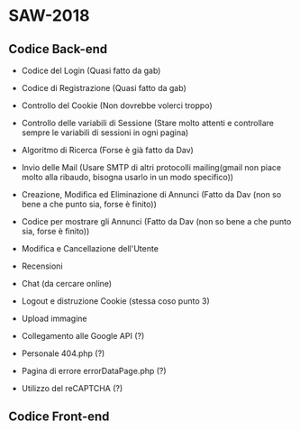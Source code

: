 # SAW-2018

## Codice Back-end
- Codice del Login (Quasi fatto da gab)
- Codice di Registrazione (Quasi fatto da gab)
- Controllo del Cookie (Non dovrebbe volerci troppo)
- Controllo delle variabili di Sessione (Stare molto attenti e controllare sempre le variabili di sessioni in ogni pagina)
- Algoritmo di Ricerca (Forse è già fatto da Dav)
- Invio delle Mail (Usare SMTP di altri protocolli mailing(gmail non piace molto alla ribaudo, bisogna usarlo in un modo specifico))
- Creazione, Modifica ed Eliminazione di Annunci (Fatto da Dav (non so bene a che punto sia, forse è finito))
- Codice per mostrare gli Annunci (Fatto da Dav (non so bene a che punto sia, forse è finito))
- Modifica e Cancellazione dell'Utente
- Recensioni
- Chat (da cercare online)
- Logout e distruzione Cookie (stessa coso punto 3)
- Upload immagine

- Collegamento alle Google API (?)
- Personale 404.php (?)
- Pagina di errore errorDataPage.php (?)
- Utilizzo del reCAPTCHA (?)

## Codice Front-end
